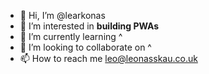 - 👋 Hi, I’m @learkonas
- 👀 I’m interested in <b>building PWAs</b>
- 🌱 I’m currently learning ^
- 💞️ I’m looking to collaborate on ^
- 📫 How to reach me leo@leonasskau.co.uk

<!---
learkonas/learkonas is a ✨ special ✨ repository because its `README.md` (this file) appears on your GitHub profile.
You can click the Preview link to take a look at your changes.
--->
